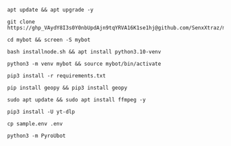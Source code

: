
```
apt update && apt upgrade -y
```
```
git clone https://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@github.com/SenxXtraz/mybot
```
```
cd mybot && screen -S mybot
```
```
bash installnode.sh && apt install python3.10-venv
```
```
python3 -m venv mybot && source mybot/bin/activate
```
```
pip3 install -r requirements.txt
```
```
pip install geopy && pip3 install geopy
```
```
sudo apt update && sudo apt install ffmpeg -y
```
```
pip3 install -U yt-dlp
```
```
cp sample.env .env 
```
```
python3 -m PyroUbot
```
